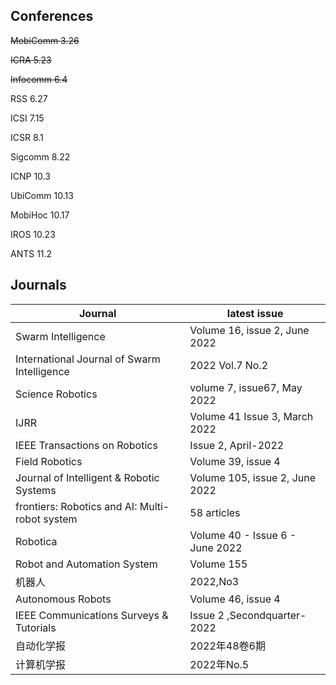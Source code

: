 ## Conferences
~~MobiComm	3.26~~

~~ICRA	5.23~~

~~Infocomm	6.4~~

RSS	6.27

ICSI	7.15

ICSR	8.1

Sigcomm	8.22

ICNP	10.3

UbiComm	10.13

MobiHoc	10.17

IROS	10.23

ANTS 11.2

## Journals
| Journal | latest issue |
| ------- | ------------ |
| Swarm Intelligence | Volume 16, issue 2, June 2022 |
| International Journal of Swarm Intelligence | 2022 Vol.7 No.2 |
| Science Robotics | volume 7, issue67, May 2022 |
| IJRR | Volume 41 Issue 3, March 2022 |
| IEEE Transactions on Robotics | Issue 2, April-2022 |
| Field Robotics | Volume 39, issue 4 |
| Journal of Intelligent & Robotic Systems | Volume 105, issue 2, June 2022 |
| frontiers: Robotics and AI: Multi-robot system | 58 articles |
| Robotica | Volume 40 - Issue 6 - June 2022 |
| Robot and Automation System | Volume 155 |
| 机器人 | 2022,No3 |
| Autonomous Robots | Volume 46, issue 4 |
| IEEE Communications Surveys & Tutorials | Issue 2 ,Secondquarter-2022 |
| 自动化学报 | 2022年48卷6期 |
| 计算机学报 | 2022年No.5 |

